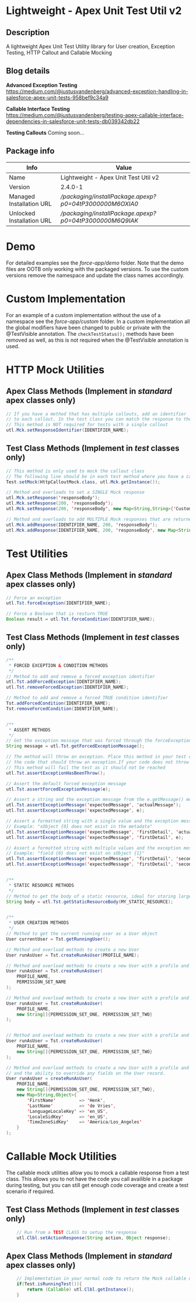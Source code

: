 # Lightweight - Apex Unit Test Util v2
## Description
A lightweight Apex Unit Test Utility library for User creation, Exception Testing, HTTP Callout and Callable Mocking

## Blog details
**Advanced Exception Testing**
https://medium.com/@justusvandenberg/advanced-exception-handling-in-salesforce-apex-unit-tests-958bef9c34a9

**Callable Interface Testing**
https://medium.com/@justusvandenberg/testing-apex-callable-interface-dependencies-in-salesforce-unit-tests-db039342db22

**Testing Callouts**
Coming soon...

## Package info
| Info | Value |
|---|---|
|Name|Lightweight - Apex Unit Test Util v2|
|Version|2.4.0-1|
|Managed Installation URL | */packaging/installPackage.apexp?p0=04tP3000000M6OXIA0*
|Unlocked Installation URL| */packaging/installPackage.apexp?p0=04tP3000000M6Q9IAK*


# Demo
For detailed examples see the *force-app/demo* folder. Note that the demo files are OOTB only working with the packaged versions. To use the custom versions remove the namespace and update the class names accordingly.

# Custom Implementation
For an example of a custom implementation without the use of a namespace see the *force-app/custom* folder.
In a custom implementation all the global modifiers have been changed to public or private with the @TestVisible annotation.
The ```checkTestStatus();``` methods have been removed as well, as this is not required when the @TestVisible annotation is used.

# HTTP Mock Utilities
## Apex Class Methods (Implement in *standard* apex classes only)
```java
// If you have a method that has multiple callouts, add an identifier
// to each callout. In the test class you can match the response to the identifier
// This method is NOT required for tests with a single callout
utl.Mck.setResponseIdentifier(IDENTIFIER_NAME);
```

## Test Class Methods (Implement in *test* classes only)
```java
// This method is only used to mock the callout class
// The following line should be in each test method where you have a callout
Test.setMock(HttpCalloutMock.class, utl.Mck.getInstance());

// Method and overloads to set a SINGLE Mock response
utl.Mck.setResponse('responseBody');
utl.Mck.setResponse(200, 'responseBody');
utl.Mck.setResponse(200, 'responseBody', new Map<String,String>{'Custom' => 'Header'});

// Method and overloads to add MULTIPLE Mock responses that are returned for a a specific identifier
utl.Mck.addResponse(IDENTIFIER_NAME, 200, 'responseBody');
utl.Mck.addResponse(IDENTIFIER_NAME, 200, 'responseBody', new Map<String,String>{'Custom' => 'Header'});
```

# Test Utilities
## Apex Class Methods (Implement in *standard* apex classes only)
```java
// Force an exception 
utl.Tst.forceException(IDENTIFIER_NAME);

// Force a Boolean that is resturn TRUE
Boolean result = utl.Tst.forceCondition(IDENTIFIER_NAME);
```

## Test Class Methods (Implement in *test* classes only)
```java
/**
 * FORCED EXCEPTION & CONDITION METHODS
 */ 
// Method to add and remove a forced exception identifier
utl.Tst.addForcedException(IDENTIFIER_NAME);
utl.Tst.removeForcedException(IDENTIFIER_NAME);

// Method to add and remove a forced TRUE condition identifier
Tst.addForcedCondition(IDENTIFIER_NAME);
Tst.removeForcedCondition(IDENTIFIER_NAME);


/**
 * ASSERT METHODS
 */
// Get the exception message that was forced through the forceException() method
String message = utl.Tst.getForcedExceptionMessage();

// The method will throw an exception. Place this method in your test class after 
// the code that should throw an exception.If your code does not throw an exception, the test fails.
// This method will fail the test as it should not be reached
utl.Tst.assertExceptionHasBeenThrow();

// Assert the default forced exception message
utl.Tst.assertForcedExceptionMessage(e);

// Assert a string and the exception message from the e.getMessage() method
utl.Tst.assertExceptionMessage('expectedMessage', 'actualMessage');
utl.Tst.assertExceptionMessage('expectedMessage', e);

// Assert a formatted string with a single value and the exception message from e.getMessage()
// Example: "sObject {0} does not exist in the metadata"
utl.Tst.assertExceptionMessage('expectedMessage', 'firstDetail', 'actualMessage');
utl.Tst.assertExceptionMessage('expectedMessage', 'firstDetail', e);

// Assert a formatted string with multiple values and the exception message from e.getMessage()
// Example: "field {0} does not exist on sObject {1}"
utl.Tst.assertExceptionMessage('expectedMessage', 'firstDetail', 'secondDetail', 'actualMessage');
utl.Tst.assertExceptionMessage('expectedMessage', 'firstDetail', 'secondDetail', e);


/**
 * STATIC RESOURCE METHODS
 */
// Method to get the body of a static resource, ideal for storing large test payloads
String body = utl.Tst.getStaticResourceBody(MY_STATIC_RESOURCE);


/**
 * USER CREATION METHODS
 */
// Method to get the current running user as a User object
User currentUser = Tst.getRunningUser();

// Method and overload methods to create a new User
User runAsUser = Tst.createRunAsUser(PROFILE_NAME);

// Method and overload methods to create a new User with a profile and single permission set
User runAsUser = Tst.createRunAsUser(
    PROFILE_NAME,
    PERMISSION_SET_NAME
);

// Method and overload methods to create a new User with a profile and multiple permission sets
User runAsUser = Tst.createRunAsUser(
    PROFILE_NAME,
    new String[]{PERMISSION_SET_ONE, PERMISSION_SET_TWO}
);


// Method and overload methods to create a new User with a profile and multiple permission sets
User runAsUser = Tst.createRunAsUser(
    PROFILE_NAME,
    new String[]{PERMISSION_SET_ONE, PERMISSION_SET_TWO}
);

// Method and overload methods to create a new User with a profile and multiple permission sets
// and the ability to override any fields on the User record.
User runAsUser = createRunAsUser(
    PROFILE_NAME,
    new String[]{PERMISSION_SET_ONE, PERMISSION_SET_TWO},
    new Map<String,Object>{
        'FirstName'         => 'Henk',
        'LastName'          => 'de Vries',
        'LanguageLocaleKey' => 'en_US',
        'LocaleSidKey'      => 'en_US',
        'TimeZoneSidKey'    => 'America/Los_Angeles'
    }
);
```

# Callable Mock Utilities
The callable mock utilities allow you to mock a callable response from a test class.
This allows you to not have the code you call availible in a package during testing, but
you can still get enough code coverage and create a test scenario if required.

## Test Class Methods (Implement in *test* classes only)
```java
    // Run from a TEST CLASS to setup the response
    utl.Clbl.setActionResponse(String action, Object response);
```


## Apex Class Methods (Implement in *standard* apex classes only)
```java
    // Implementation in your normal code to return the Mock callable during an Apex Unit Test
    if(Test.isRunningTest()){
        return (Callable) utl.Clbl.getInstance();
    }
```
